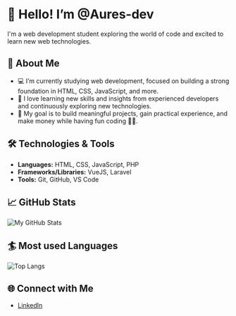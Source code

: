 # 👋 Hello! I’m @Aures-dev

I'm a web development student exploring the world of code and excited to learn new web technologies.

## 🔭 About Me
- 💻 I’m currently studying web development, focused on building a strong foundation in HTML, CSS, JavaScript, and more.
- 🌱 I love learning new skills and insights from experienced developers and continuously exploring new technologies.
- 🎯 My goal is to build meaningful projects, gain practical experience, and make money while having fun coding 🐱‍👤.

## 🛠️ Technologies & Tools
- **Languages:** HTML, CSS, JavaScript, PHP
- **Frameworks/Libraries:** VueJS, Laravel
- **Tools:** Git, GitHub, VS Code

## 📈 GitHub Stats
![My GitHub Stats](https://github-readme-stats.vercel.app/api?username=Aures-dev&show_icons=true&theme=tokyonight)

## :surfer: Most used Languages
![Top Langs](https://github-readme-stats.vercel.app/api/top-langs/?username=Aures-dev&hide_progress=false)

## 🌐 Connect with Me
- [LinkedIn](https://www.linkedin.com/in/aures-assogba-zehe)  



<!---
Aures-dev/Aures-dev is a ✨ special ✨ repository because its `README.md` (this file) appears on your GitHub profile.
You can click the Preview link to take a look at your changes.
--->
